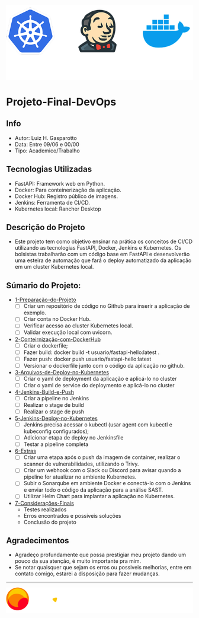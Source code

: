 
<p align="center">
  <img src="assets/et1/logos/logo-DKJ.png" alt="image">
</p>

# Projeto-Final-DevOps

## Info
- Autor: Luiz H. Gasparotto
- Data: Entre 09/06 e 00/00
- Tipo: Academico/Trabalho

## Tecnologias Utilizadas
- FastAPI: Framework web em Python.
- Docker: Para conteinerização da aplicação.
- Docker Hub: Registro público de imagens.
- Jenkins: Ferramenta de CI/CD.
- Kubernetes local: Rancher Desktop

## Descrição do Projeto

- Este projeto tem como objetivo ensinar na prática os conceitos de CI/CD
utilizando as tecnologias FastAPI, Docker, Jenkins e Kubernetes. Os bolsistas
trabalharão com um código base em FastAPI e desenvolverão uma esteira de
automação que fará o deploy automatizado da aplicação em um cluster
Kubernetes local.

## Súmario do Projeto:

- [1-Preparação-do-Projeto](1-Preparação-do-Projeto)
  - [ ] Criar um repositório de código no Github para inserir a aplicação de exemplo.
  - [ ] Criar conta no Docker Hub.
  - [ ] Verificar acesso ao cluster Kubernetes local.
  - [ ] Validar execução local com uvicorn.    
- [2-Conteirnização-com-DockerHub](2-Conteirnização-com-DockerHub)
  - [ ] Criar o dockerfile;
  - [ ] Fazer build: docker build -t usuario/fastapi-hello:latest .
  - [ ] Fazer push: docker push usuario/fastapi-hello:latest
  - [ ] Versionar o dockerfile junto com o código da aplicação no github.

- [3-Arquivos-de-Deploy-no-Kubernetes](3-Arquivos-de-Deploy-no-Kubernetes)
  - [ ] Criar o yaml de deployment da aplicação e aplicá-lo no cluster
  - [ ] Criar o yaml de service do deploymento e aplicá-lo no cluster
- [4-Jenkins-Build-e-Push](4-Jenkins-Build-e-Push)
  - [ ] Criar a pipeline no Jenkins
  - [ ] Realizar o stage de build
  - [ ] Realizar o stage de push
- [5-Jenkins-Deploy-no-Kubernetes](5-Jenkins-Deploy-no-Kubernetes)
  - [ ] Jenkins precisa acessar o kubectl (usar agent com kubectl e kubeconfig
configurados);
  - [ ] Adicionar etapa de deploy no Jenkinsfile
  - [ ] Testar a pipeline completa

- [6-Extras](6-Extras)
  - [ ] Criar uma etapa após o push da imagem de container, realizar o scanner
de vulnerabilidades, utilizando o Trivy.
  - [ ] Criar um webhook com o Slack ou Discord para avisar quando a pipeline
for atualizar no ambiente Kubernetes.
  - [ ] Subir o Sonarqube em ambiente Docker e conectá-lo com o Jenkins e
enviar todo o código da aplicação para a análise SAST.
  - [ ] Utilizar Helm Chart para implantar a aplicação no Kubernetes.
     
- [7-Considerações-Finais](7-Considerações-Finais)
  - Testes realizados
  - Erros encontrados e possiveis soluções
  - Conclusão do projeto
## Agradecimentos
- Agradeço profundamente que possa prestigiar meu projeto dando um pouco da sua atenção, é muito importante pra mim.
- Se notar quaisquer que sejam os erros ou possiveis melhorias, entre em contato comigo, estarei a disposição para fazer mudanças.

---
<p align="center">
  <img src="assets/et1/logos/compassUol-logo_1.png" alt="image">
</p>
